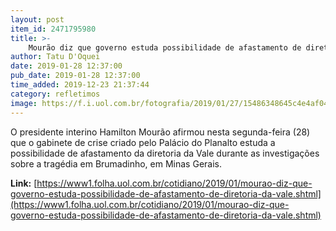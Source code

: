 ```yaml
---
layout: post
item_id: 2471795980
title: >-
    Mourão diz que governo estuda possibilidade de afastamento de diretoria da Vale
author: Tatu D'Oquei
date: 2019-01-28 12:37:00
pub_date: 2019-01-28 12:37:00
time_added: 2019-12-23 21:37:44
category: refletimos
image: https://f.i.uol.com.br/fotografia/2019/01/27/15486348645c4e4af0452aa_1548634864_3x2_rt.jpg
---
```


O presidente interino Hamilton Mourão afirmou nesta segunda-feira (28) que o gabinete de crise criado pelo Palácio do Planalto estuda a possibilidade de afastamento da diretoria da Vale durante as investigações sobre a tragédia em Brumadinho, em Minas Gerais.

**Link:** [https://www1.folha.uol.com.br/cotidiano/2019/01/mourao-diz-que-governo-estuda-possibilidade-de-afastamento-de-diretoria-da-vale.shtml](https://www1.folha.uol.com.br/cotidiano/2019/01/mourao-diz-que-governo-estuda-possibilidade-de-afastamento-de-diretoria-da-vale.shtml)

